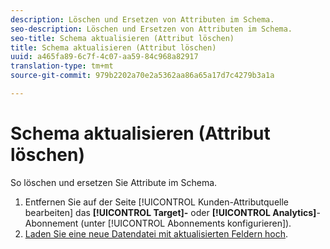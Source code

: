 ```yaml
---
description: Löschen und Ersetzen von Attributen im Schema.
seo-description: Löschen und Ersetzen von Attributen im Schema.
seo-title: Schema aktualisieren (Attribut löschen)
title: Schema aktualisieren (Attribut löschen)
uuid: a465fa89-6c7f-4c07-aa59-84c968a82917
translation-type: tm+mt
source-git-commit: 979b2202a70e2a5362aa86a65a17d7c4279b3a1a

---
```



# Schema aktualisieren (Attribut löschen)

So löschen und ersetzen Sie Attribute im Schema.


1. Entfernen Sie auf der Seite [!UICONTROL Kunden-Attributquelle bearbeiten] das **[!UICONTROL Target]-** oder **[!UICONTROL Analytics]**-Abonnement (unter [!UICONTROL Abonnements konfigurieren]).
1. [Laden Sie eine neue Datendatei mit aktualisierten Feldern hoch](../attributes/t-crs-usecase.md#task_BCC327B2A0EF4A1BBB2934013AB92B78).

